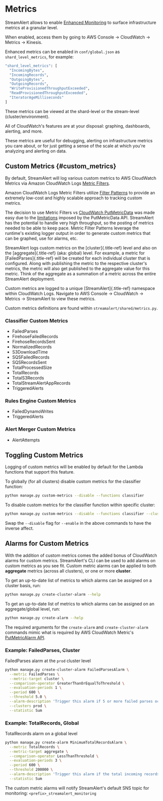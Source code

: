 # Metrics

StreamAlert allows to enable [Enhanced
Monitoring](https://docs.aws.amazon.com/kinesis/latest/APIReference/API_EnableEnhancedMonitoring.html)
to surface infrastructure metrics at a granular level.

When enabled, access them by going to AWS Console -\> CloudWatch -\>
Metrics -\> Kinesis.

Enhanced metrics can be enabled in `conf/global.json` as
`shard_level_metrics`, for example:

``` bash
"shard_level_metrics": [
  "IncomingBytes",
  "IncomingRecords",
  "OutgoingBytes",
  "OutgoingRecords",
  "WriteProvisionedThroughputExceeded",
  "ReadProvisionedThroughputExceeded",
  "IteratorAgeMilliseconds"
]
```

These metrics can be viewed at the shard-level or the stream-level
(cluster/environment).

All of CloudWatch\'s features are at your disposal: graphing,
dashboards, alerting, and more.

These metrics are useful for debugging, alerting on infrastructure
metrics you care about, or for just getting a sense of the scale at
which you\'re analyzing and alerting on data.

## Custom Metrics {#custom_metrics}

By default, StreamAlert will log various custom metrics to AWS
CloudWatch Metrics via Amazon CloudWatch Logs [Metric
Filters](http://docs.aws.amazon.com/AmazonCloudWatch/latest/logs/MonitoringLogData.html).

Amazon CloudWatch Logs Metric Filters utilize [Filter
Patterns](http://docs.aws.amazon.com/AmazonCloudWatch/latest/logs/FilterAndPatternSyntax.html)
to provide an extremely low-cost and highly scalable approach to
tracking custom metrics.

The decision to use Metric Filters vs [CloudWatch
PutMetricData](http://docs.aws.amazon.com/AmazonCloudWatch/latest/APIReference/API_PutMetricData.html)
was made easy due to the
[limitations](http://docs.aws.amazon.com/AmazonCloudWatch/latest/monitoring/cloudwatch_limits.html)
imposed by the PutMetricData API. StreamAlert has the potential to
handle very high throughput, so the posting of metrics needed to be able
to keep pace. Metric Filter Patterns leverage the runtime\'s existing
logger output in order to generate custom metrics that can be graphed,
use for alarms, etc.

StreamAlert logs custom metrics on the [cluster]{.title-ref} level and
also on the [aggregate]{.title-ref} (aka: global) level. For example, a
metric for [FailedParses]{.title-ref} will be created for each
individual cluster that is configured. Along with publishing the metric
to the respective cluster\'s metrics, the metric will also get published
to the aggregate value for this metric. Think of the aggregate as a
summation of a metric across the entire StreamAlert deployment.

Custom metrics are logged to a unique [StreamAlert]{.title-ref}
namespace within CloudWatch Logs. Navigate to AWS Console -\> CloudWatch
-\> Metrics -\> StreamAlert to view these metrics.

Custom metrics definitions are found within
`streamalert/shared/metrics.py`.

### Classifier Custom Metrics

-   FailedParses
-   FirehoseFailedRecords
-   FirehoseRecordsSent
-   NormalizedRecords
-   S3DownloadTime
-   SQSFailedRecords
-   SQSRecordsSent
-   TotalProcessedSize
-   TotalRecords
-   TotalS3Records
-   TotalStreamAlertAppRecords
-   TriggeredAlerts

### Rules Engine Custom Metrics

-   FailedDynamoWrites
-   TriggeredAlerts

### Alert Merger Custom Metrics

-   AlertAttempts

## Toggling Custom Metrics

Logging of custom metrics will be enabled by default for the Lambda
functions that support this feature.

To globally (for all clusters) disable custom metrics for the classifier
function:

``` bash
python manage.py custom-metrics --disable --functions classifier
```

To disable custom metrics for the classifier function within specific
cluster:

``` bash
python manage.py custom-metrics --disable --functions classifier --clusters <CLUSTER>
```

Swap the `--disable` flag for `--enable` in the above commands to have
the inverse affect.

## Alarms for Custom Metrics

With the addition of custom metrics comes the added bonus of CloudWatch
alarms for custom metrics. StreamAlert\'s CLI can be used to add alarms
on custom metrics as you see fit. Custom metric alarms can be applied to
both **aggregate** metrics (across all clusters), or one or more
**cluster**.

To get an up-to-date list of metrics to which alarms can be assigned on
a cluster basis, run:

``` bash
python manage.py create-cluster-alarm --help
```

To get an up-to-date list of metrics to which alarms can be assigned on
an aggregate/global level, run:

``` bash
python manage.py create-alarm --help
```

The required arguments for the `create-alarm` and `create-cluster-alarm`
commands mimic what is required by AWS CloudWatch Metric\'s
[PutMetricAlarm
API](http://docs.aws.amazon.com/AmazonCloudWatch/latest/APIReference/API_PutMetricAlarm.html).

### Example: FailedParses, Cluster

FailedParses alarm at the `prod` cluster level

``` bash
python manage.py create-cluster-alarm FailedParsesAlarm \
  --metric FailedParses \
  --metric-target cluster \
  --comparison-operator GreaterThanOrEqualToThreshold \
  --evaluation-periods 1 \
  --period 600 \
  --threshold 5.0 \
  --alarm-description 'Trigger this alarm if 5 or more failed parses occur within a 10 minute period in the cluster "prod"' \
  --clusters prod \
  --statistic Sum
```

### Example: TotalRecords, Global

TotalRecords alarm on a global level

``` bash
python manage.py create-alarm MinimumTotalRecordsAlarm \
  --metric TotalRecords \
  --metric-target aggregate \
  --comparison-operator LessThanThreshold \
  --evaluation-periods 3 \
  --period 600 \
  --threshold 200000 \
  --alarm-description 'Trigger this alarm if the total incoming records (aggregate) drops below 200000 for 3 consecutive 10 minute time periods in a row' \
  --statistic Sum
```

The custom metric alarms will notify StreamAlert\'s default SNS topic
for monitoring: `<prefix>_streamalert_monitoring`
